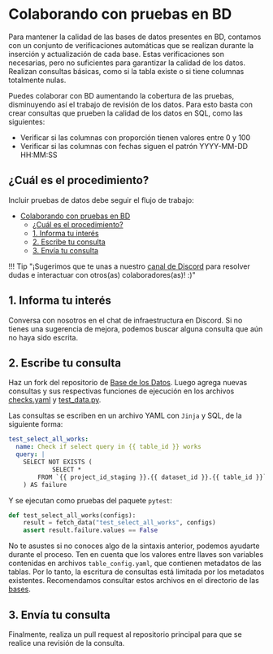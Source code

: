# Colaborando con pruebas en BD

Para mantener la calidad de las bases de datos presentes en BD, contamos con un
conjunto de verificaciones automáticas que se realizan durante la inserción y
actualización de cada base. Estas verificaciones son necesarias, pero no suficientes
para garantizar la calidad de los datos. Realizan consultas básicas, como si la
tabla existe o si tiene columnas totalmente nulas.

Puedes colaborar con BD aumentando la cobertura de las pruebas, disminuyendo así
el trabajo de revisión de los datos. Para esto basta con crear consultas que prueben la
calidad de los datos en SQL, como las siguientes:

- Verificar si las columnas con proporción tienen valores entre 0 y 100
- Verificar si las columnas con fechas siguen el patrón YYYY-MM-DD HH:MM:SS

<!----------------------------------------------------------------------------->

## ¿Cuál es el procedimiento?

Incluir pruebas de datos debe seguir el flujo de trabajo:

- [Colaborando con pruebas en BD](#colaborando-con-pruebas-en-bd)
  - [¿Cuál es el procedimiento?](#cuál-es-el-procedimiento)
  - [1. Informa tu interés](#1-informa-tu-interés)
  - [2. Escribe tu consulta](#2-escribe-tu-consulta)
  - [3. Envía tu consulta](#3-envía-tu-consulta)

!!! Tip "¡Sugerimos que te unas a nuestro [canal de Discord](https://discord.gg/huKWpsVYx4) para resolver dudas e interactuar con otros(as) colaboradores(as)! :)"

<!----------------------------------------------------------------------------->

## 1. Informa tu interés

Conversa con nosotros en el chat de infraestructura en Discord. Si no tienes una sugerencia de mejora, podemos buscar alguna consulta que aún no haya sido escrita.

<!----------------------------------------------------------------------------->

## 2. Escribe tu consulta

Haz un fork del repositorio de [Base de los Datos](https://github.com/basedosdados/sdk/tree/master).
Luego agrega nuevas consultas y sus respectivas funciones de ejecución en los archivos
[checks.yaml](https://github.com/basedosdados/sdk/blob/master/.github/workflows/data-check/checks.yaml)
y [test_data.py](https://github.com/basedosdados/sdk/blob/master/.github/workflows/data-check/test_data.py).

Las consultas se escriben en un archivo YAML con `Jinja` y SQL, de la siguiente forma:

```yaml
test_select_all_works:
  name: Check if select query in {{ table_id }} works
  query: |
    SELECT NOT EXISTS (
            SELECT *
        FROM `{{ project_id_staging }}.{{ dataset_id }}.{{ table_id }}`
    ) AS failure
```

Y se ejecutan como pruebas del paquete `pytest`:

```python
def test_select_all_works(configs):
    result = fetch_data("test_select_all_works", configs)
    assert result.failure.values == False
```

No te asustes si no conoces algo de la sintaxis anterior, podemos ayudarte durante
el proceso. Ten en cuenta que los valores entre llaves son variables contenidas en archivos
`table_config.yaml`, que contienen metadatos de las tablas. Por lo tanto, la escritura de consultas
está limitada por los metadatos existentes. Recomendamos consultar estos archivos
en el directorio de las [bases](https://github.com/basedosdados/sdk/tree/master/bases).

<!----------------------------------------------------------------------------->

## 3. Envía tu consulta

Finalmente, realiza un pull request al repositorio principal para que se realice una revisión de la consulta.
